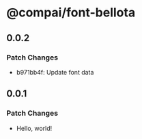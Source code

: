 # @compai/font-bellota

## 0.0.2

### Patch Changes

- b971bb4f: Update font data

## 0.0.1

### Patch Changes

- Hello, world!
